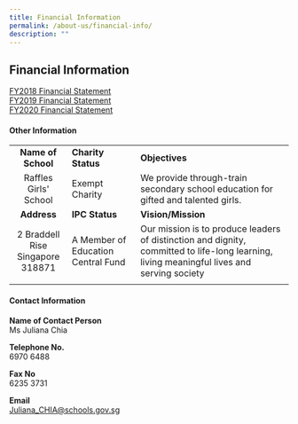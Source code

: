 ```yaml
---
title: Financial Information
permalink: /about-us/financial-info/
description: ""
---
```

## Financial Information

[FY2018 Financial Statement](/files/fy2018.pdf)<br>
[FY2019 Financial Statement](/files/fy2019.pdf)<br>
[FY2020 Financial Statement](/files/fy2020.pdf)

#### Other Information

|   |   |   |
|:-:|---|---|
| **Name of School**  | **Charity Status**  |  **Objectives**  |
| Raffles Girls' School  | Exempt Charity  | We provide through-train secondary school education for gifted and talented girls.  |
|  **Address**  |  **IPC Status**  |  **Vision/Mission**  |
| 2 Braddell Rise  <br>Singapore 318871  | A Member of Education Central Fund  | Our mission is to produce leaders of distinction and dignity, committed to life-long learning, living meaningful lives and serving society  |
|   |   |   |

#### Contact Information

**Name of Contact Person**<br>
Ms Juliana Chia  
  
**Telephone No.**<br>
6970 6488  
  
**Fax No**<br>
6235 3731  
  
**Email**<br>
[Juliana\_CHIA@schools.gov.sg](mailto:Juliana_CHIA@schools.gov.sg)